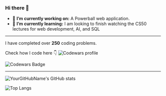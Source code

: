 ### Hi there 👋

- 🔭 **I’m currently working on:** A Powerball web application. 
- 🌱 **I’m currently learning:** I am looking to finish watching the CS50 lectures for web development, AI, and SQL
  
---

I have completed over **250** coding problems. 

Check how I code here 👇
![Codewars profile](https://www.codewars.com/users/alvarolaham)

![Codewars Badge](https://www.codewars.com/users/alvarolaham/badges/large)

---


![YourGitHubName's GitHub stats](https://github-readme-stats.vercel.app/api?username=alvarolaham&show_icons=true&theme=radical)


![Top Langs](https://github-readme-stats.vercel.app/api/top-langs/?username=alvarolaham&layout=compact&theme=radical)



<!--
**alvarolaham/alvarolaham** is a ✨ _special_ ✨ repository because its `README.md` (this file) appears on your GitHub profile.

Here are some ideas to get you started:

- 🔭 I’m currently working on ...
- 🌱 I’m currently learning ...
- 👯 I’m looking to collaborate on ...
- 🤔 I’m looking for help with ...
- 💬 Ask me about ...
- 📫 How to reach me: ...
- 😄 Pronouns: ...
- ⚡ Fun fact: ...
-->
